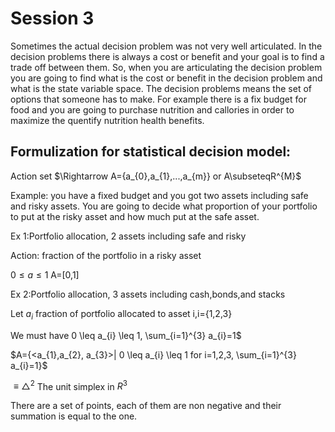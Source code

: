 # Session 3


Sometimes the actual decision problem was not very well articulated. In the decision problems there is always a cost or benefit and your goal is to find a trade off between them. So, when you are articulating the decision problem you are going to find what is the cost or benefit in the decision problem and what is the state variable space. The decision problems means the set of options that someone has to make. For example there is a fix budget for food and you are going to purchase nutrition and callories in order to maximize the quentify nutrition health benefits. 


## Formulization for statistical decision model:

Action set $\Rightarrow A={a_{0},a_{1},...,a_{m}} or A\subseteqR^{M}$

Example: you have a fixed budget and you got two assets including safe and risky assets. You are going to decide what proportion of your portfolio to put at the risky asset and how much put at the safe asset.

Ex 1:Portfolio allocation, 2 assets including safe and risky

Action: fraction of the portfolio in a risky asset

$0 \leq a \leq 1$    A=[0,1]

Ex 2:Portfolio allocation, 3 assets including cash,bonds,and stacks

Let $a_{i}$ fraction of portfolio allocated to asset i,i={1,2,3}

We must have 0 \leq a_{i} \leq 1, \sum_{i=1}^{3} a_{i}=1$

$A={<a_{1},a_{2}, a_{3}>| 0 \leq a_{i} \leq 1 for i=1,2,3, \sum_{i=1}^{3} a_{i}=1}$ 

$\equiv \bigtriangleup^{2}$   The unit simplex in $R^{3}$



There are a set of points, each of them are non negative and their summation is equal to the one.




























  
